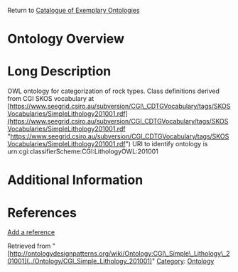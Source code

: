 Return to [Catalogue of Exemplary Ontologies](../Ontology/Main "Ontology:Main")



#  Ontology Overview


#  Long Description


OWL ontology for categorization of rock types. Class definitions derived from CGI SKOS vocabulary at [https://www.seegrid.csiro.au/subversion/CGI\_CDTGVocabulary/tags/SKOSVocabularies/SimpleLithology201001.rdf](https://www.seegrid.csiro.au/subversion/CGI_CDTGVocabulary/tags/SKOSVocabularies/SimpleLithology201001.rdf "https://www.seegrid.csiro.au/subversion/CGI_CDTGVocabulary/tags/SKOSVocabularies/SimpleLithology201001.rdf")
URI to identify ontology is urn:cgi:classifierScheme:CGI:LithologyOWL:201001



#  Additional Information


  



  




#  References


[Add a reference](index.php@title=Odp%253AAdd_reference&subject=Ontology%253ACGI+Simple+Lithology+201001.html "http://ontologydesignpatterns.org/wiki/index.php?title=Odp:Add_reference&subject=Ontology%3ACGI+Simple+Lithology+201001")


  






Retrieved from "[http://ontologydesignpatterns.org/wiki/Ontology:CGI\_Simple\_Lithology\_201001](../Ontology/CGI_Simple_Lithology_201001)"
 [Category](http://ontologydesignpatterns.org/wiki/Special:Categories "Special:Categories"): [Ontology](../Category/Ontology "Category:Ontology")